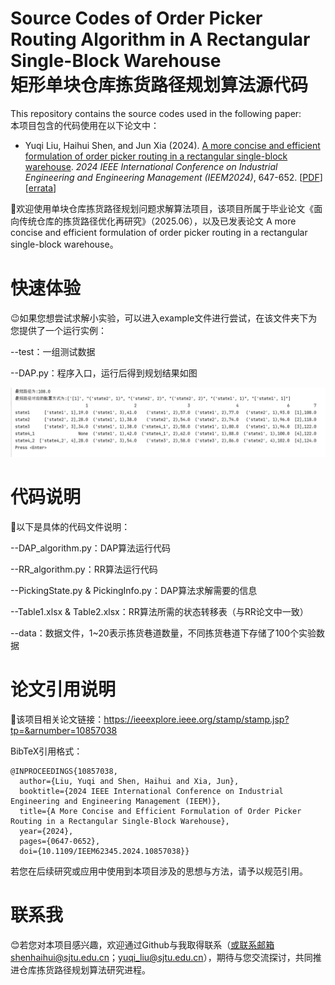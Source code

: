 # Source Codes of Order Picker Routing Algorithm in A Rectangular Single-Block Warehouse   <br> 矩形单块仓库拣货路径规划算法源代码

This repository contains the source codes used in the following paper:  
本项目包含的代码使用在以下论文中：
* Yuqi Liu, Haihui Shen, and Jun Xia (2024). [A more concise and efficient formulation of order picker routing in a rectangular single-block warehouse](https://doi.org/10.1109/IEEM62345.2024.10857038). *2024 IEEE International Conference on Industrial Engineering and Engineering Management (IEEM2024)*, 647-652. [[PDF](https://shenhaihui.github.io/research/papers/Routing_IEEM24.pdf)] [[errata](https://shenhaihui.github.io/research/papers/Routing_IEEM24_errata.pdf)]

:wave:欢迎使用单块仓库拣货路径规划问题求解算法项目，该项目所属于毕业论文《面向传统仓库的拣货路径优化再研究》（2025.06），以及已发表论文 A more concise and efficient formulation of order picker routing 
in a rectangular single-block warehouse。

# 快速体验

:wink:如果您想尝试求解小实验，可以进入example文件进行尝试，在该文件夹下为您提供了一个运行实例：

--test：一组测试数据

--DAP.py：程序入口，运行后得到规划结果如图

![image](https://github.com/MyReStudy/single_block/blob/master/example/single_block_result.png)

# 代码说明
:rocket:以下是具体的代码文件说明：

--DAP_algorithm.py：DAP算法运行代码

--RR_algorithm.py：RR算法运行代码

--PickingState.py & PickingInfo.py：DAP算法求解需要的信息

--Table1.xlsx & Table2.xlsx：RR算法所需的状态转移表（与RR论文中一致）

--data：数据文件，1~20表示拣货巷道数量，不同拣货巷道下存储了100个实验数据

# 论文引用说明
:star2:该项目相关论文链接：https://ieeexplore.ieee.org/stamp/stamp.jsp?tp=&arnumber=10857038

BibTeX引用格式：

```
@INPROCEEDINGS{10857038,
  author={Liu, Yuqi and Shen, Haihui and Xia, Jun},
  booktitle={2024 IEEE International Conference on Industrial Engineering and Engineering Management (IEEM)}, 
  title={A More Concise and Efficient Formulation of Order Picker Routing in a Rectangular Single-Block Warehouse}, 
  year={2024},
  pages={0647-0652},
  doi={10.1109/IEEM62345.2024.10857038}}
```

若您在后续研究或应用中使用到本项目涉及的思想与方法，请予以规范引用。

# 联系我
:blush:若您对本项目感兴趣，欢迎通过Github与我取得联系（或联系邮箱shenhaihui@sjtu.edu.cn；yuqi_liu@sjtu.edu.cn），期待与您交流探讨，共同推进仓库拣货路径规划算法研究进程。
